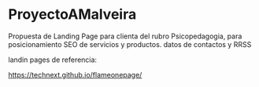 # ProyectoAMalveira
Propuesta de Landing Page para clienta del rubro Psicopedagogia, para posicionamiento SEO de servicios y productos. datos de contactos y RRSS

landin pages de referencia:

https://technext.github.io/flameonepage/

